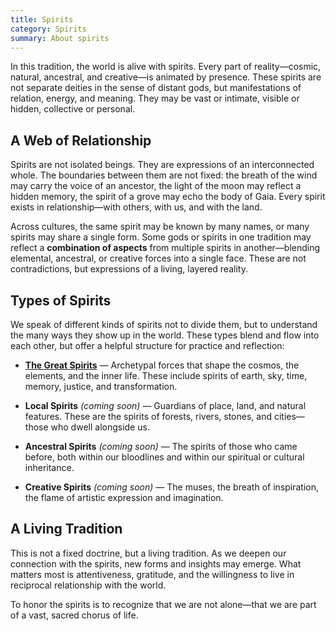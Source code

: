 ```yaml
---
title: Spirits
category: Spirits
summary: About spirits
---
```


In this tradition, the world is alive with spirits. Every part of reality—cosmic, natural, ancestral, and creative—is animated by presence. These spirits are not separate deities in the sense of distant gods, but manifestations of relation, energy, and meaning. They may be vast or intimate, visible or hidden, collective or personal.

## A Web of Relationship

Spirits are not isolated beings. They are expressions of an interconnected whole. The boundaries between them are not fixed: the breath of the wind may carry the voice of an ancestor, the light of the moon may reflect a hidden memory, the spirit of a grove may echo the body of Gaia. Every spirit exists in relationship—with others, with us, and with the land.

Across cultures, the same spirit may be known by many names, or many spirits may share a single form. Some gods or spirits in one tradition may reflect a **combination of aspects** from multiple spirits in another—blending elemental, ancestral, or creative forces into a single face. These are not contradictions, but expressions of a living, layered reality.

## Types of Spirits

We speak of different kinds of spirits not to divide them, but to understand the many ways they show up in the world. These types blend and flow into each other, but offer a helpful structure for practice and reflection:

- [**The Great Spirits**](./great-spirits) — Archetypal forces that shape the cosmos, the elements, and the inner life. These include spirits of earth, sky, time, memory, justice, and transformation.
  
- **Local Spirits** *(coming soon)* — Guardians of place, land, and natural features. These are the spirits of forests, rivers, stones, and cities—those who dwell alongside us.

- **Ancestral Spirits** *(coming soon)* — The spirits of those who came before, both within our bloodlines and within our spiritual or cultural inheritance.

- **Creative Spirits** *(coming soon)* — The muses, the breath of inspiration, the flame of artistic expression and imagination.

## A Living Tradition

This is not a fixed doctrine, but a living tradition. As we deepen our connection with the spirits, new forms and insights may emerge. What matters most is attentiveness, gratitude, and the willingness to live in reciprocal relationship with the world.

To honor the spirits is to recognize that we are not alone—that we are part of a vast, sacred chorus of life.
